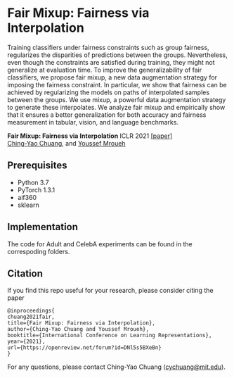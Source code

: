 # Fair Mixup: Fairness via Interpolation

Training classifiers under fairness constraints such as group fairness, regularizes the disparities of predictions between the groups. Nevertheless, even though the constraints are satisfied during training, they might not generalize at evaluation time. To improve the generalizability of fair classifiers, we propose fair mixup, a new data augmentation strategy for imposing the fairness constraint. In particular, we show that fairness can be achieved by regularizing the models on paths of interpolated samples  between the groups. We use mixup, a powerful data augmentation strategy  to generate these interpolates. We analyze fair mixup and empirically show that it ensures a better generalization for both accuracy and fairness measurement in tabular, vision, and language benchmarks.

**Fair Mixup: Fairness via Interpolation** ICLR 2021 [[paper]](https://arxiv.org/abs/2103.06503)
<br/>
[Ching-Yao Chuang](https://chingyaoc.github.io/), and
[Youssef Mroueh](https://ymroueh.me/)
<br/>

## Prerequisites
- Python 3.7 
- PyTorch 1.3.1
- aif360
- sklearn

## Implementation
The code for Adult and CelebA experiments can be found in the correspoding folders.

## Citation

If you find this repo useful for your research, please consider citing the paper

```
@inproceedings{
chuang2021fair,
title={Fair Mixup: Fairness via Interpolation},
author={Ching-Yao Chuang and Youssef Mroueh},
booktitle={International Conference on Learning Representations},
year={2021},
url={https://openreview.net/forum?id=DNl5s5BXeBn}
}
```
For any questions, please contact Ching-Yao Chuang (cychuang@mit.edu).
